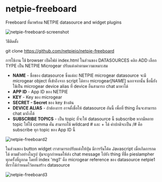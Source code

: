netpie-freeboard
==========

Freeboard ที่มาพร้อม NETPIE datasource and widget plugins

![netpie-freeboard-screenshot](https://cloud.githubusercontent.com/assets/7685964/19427706/de8aab54-946f-11e6-81ae-bbe8b78910e5.jpg)


วิธีติดตั้ง

git clone https://github.com/netpieio/netpie-freeboard

การใช้งาน ใช้ browser เปิดไฟล์ index.html  ในส่วนของ DATASOURCES คลิก ADD เลือก TYPE เป็น NETPIE Microgear ปรับแต่งค่าตามความเหมาะสม

- **NAME** - ชื่อของ datasource ซึ่งแต่ละ NETPIE microgear datasource จะมี microgear object ที่เข้าถึงจาก script ได้ทาง microgear[*NAME*]  นอกจากนั้น ชื่อนี้ยังใช้เป็น microgear device alias ที่ device อื่นสามารถ chat มาหาได้ 
- **APP ID** - App ID ของ NETPIE
- **KEY** - Key ของ microgear
- **SECRET - Secret** ของ key ข้างต้น
- **DEVICE ALIAS** - ถ้าต้องการ อาจตั้งชื่อให้ datasource อันนี้ เพื่อที่ thing อื่นจะสามารถ chat มาถึงได้
- **SUBSCRIBE TOPICS** - เป็น topic ที่จะให้ datasource นี้ subscribe หากมีหลาย topic ให้ใช้ comma คั่น สามารถใช้ wildcard # และ + ได้ ค่าปกติจะเป็น /# คือ subscribe ทุก topic ของ App ID นี้

![netpie-freeboard2](https://cloud.githubusercontent.com/assets/7685964/15654634/fbe3c096-26bf-11e6-8ab5-4656839b53ad.jpg)

ในส่วนของ button widget เราสามารถปรับแต่งให้ปุ่ม มีการรันโค้ด Javascript เมื่อเกิดการกดได้ ตามตัวอย่างในรูป ปุ่มจะถูกกำหนดให้ส่ง chat message ไปยัง thing ที่ชื่อ pieslampher ทุกครั้งที่ถูกกด 
โดยที่ index 'mg1' คือ microgear reference ของ datasource netpie1 ที่เราได้กำหนดไว้ตอนสร้าง datasource

![netpie-freeboard3](https://cloud.githubusercontent.com/assets/7685964/15655823/ec23a1f2-26ca-11e6-9968-ee500136b7bc.jpg)
